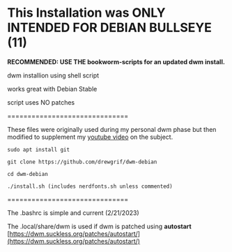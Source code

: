 # This Installation was ONLY INTENDED FOR DEBIAN BULLSEYE (11) 

**RECOMMENDED: USE THE bookworm-scripts for an updated dwm install.**

dwm installion using shell script

works great with Debian Stable

script uses NO patches

==============================

These files were originally used during my personal dwm phase but then modified to supplement my [youtube video](https://youtu.be/ksz-PPKPnz0) on the subject.

```
sudo apt install git

git clone https://github.com/drewgrif/dwm-debian

cd dwm-debian

./install.sh (includes nerdfonts.sh unless commented)
```

==============================

The .bashrc is simple and current (2/21/2023)

The .local/share/dwm is used if dwm is patched using **autostart** 
[https://dwm.suckless.org/patches/autostart/](https://dwm.suckless.org/patches/autostart/)

